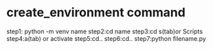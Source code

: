# create_environment command
step1: python -m venv name
step2:cd name
step3:cd s(tab)or Scripts
step4:a(tab) or activate
step5:cd..
step6:cd..
step7:python filename.py

